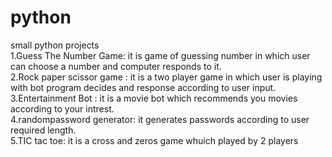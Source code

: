# python
small python projects                                                                          
1.Guess The Number Game: it is game of guessing number in which user can choose a number and computer responds to it.         
2.Rock paper scissor game : it is a two player game in which user is playing with bot program decides and response according to user input.
3.Entertainment Bot : it is a movie bot which recommends you movies according to your intrest.                     
4.randompassword generator: it generates passwords according to user required length.                               
5.TIC tac toe: it is a cross and zeros game whuich played by 2 players                          
